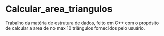 # Calcular_area_triangulos
Trabalho da matéria de estrutura de dados, feito em C++ com o propósito de calcular a area de no max 10 triângulos fornecidos pelo usuário.
